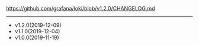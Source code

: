https://github.com/grafana/loki/blob/v1.2.0/CHANGELOG.md

---


* v1.2.0(2019-12-09)
* v1.1.0(2019-12-04)
* v1.0.0(2019-11-19)
